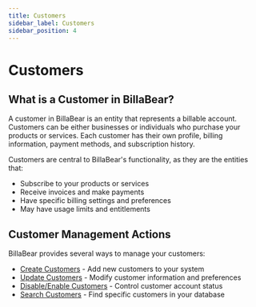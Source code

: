 ```yaml
---
title: Customers
sidebar_label: Customers
sidebar_position: 4
---
```


# Customers

## What is a Customer in BillaBear?

A customer in BillaBear is an entity that represents a billable account. Customers can be either businesses or individuals who purchase your products or services. Each customer has their own profile, billing information, payment methods, and subscription history.

Customers are central to BillaBear's functionality, as they are the entities that:
- Subscribe to your products or services
- Receive invoices and make payments
- Have specific billing settings and preferences
- May have usage limits and entitlements

## Customer Management Actions

BillaBear provides several ways to manage your customers:

* [Create Customers](./create) - Add new customers to your system
* [Update Customers](./update) - Modify customer information and preferences
* [Disable/Enable Customers](./enable_disable) - Control customer account status
* [Search Customers](./search_customers) - Find specific customers in your database
